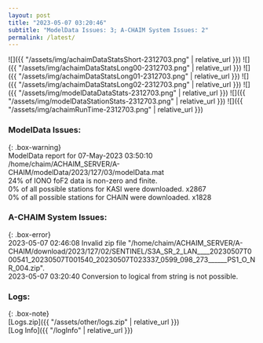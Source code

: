 ```yaml
---
layout: post
title: "2023-05-07 03:20:46"
subtitle: "ModelData Issues: 3; A-CHAIM System Issues: 2"
permalink: /latest/
---
```


![]({{ "/assets/img/achaimDataStatsShort-2312703.png" | relative_url }})
![]({{ "/assets/img/achaimDataStatsLong00-2312703.png" | relative_url }})
![]({{ "/assets/img/achaimDataStatsLong01-2312703.png" | relative_url }})
![]({{ "/assets/img/achaimDataStatsLong02-2312703.png" | relative_url }})
![]({{ "/assets/img/modelDataDataStats-2312703.png" | relative_url }})
![]({{ "/assets/img/modelDataStationStats-2312703.png" | relative_url }})
![]({{ "/assets/img/achaimRunTime-2312703.png" | relative_url }})


### ModelData Issues:  
  
{: .box-warning}  
 ModelData report for 07-May-2023 03:50:10   
 /home/chaim/ACHAIM_SERVER/A-CHAIM/modelData/2023/127/03/modelData.mat   
 24% of IONO foF2 data is non-zero and finite.   
 0% of all possible stations for KASI were downloaded. x2867   
 0% of all possible stations for CHAIN were downloaded. x1828   
  
### A-CHAIM System Issues:  
  
{: .box-error}  
2023-05-07 02:46:08 Invalid zip file "/home/chaim/ACHAIM_SERVER/A-CHAIM/download/2023/127/02/SENTINEL/S3A_SR_2_LAN____20230507T000541_20230507T001540_20230507T023337_0599_098_273______PS1_O_NR_004.zip".  
2023-05-07 03:20:40 Conversion to logical from string is not possible.  

### Logs:  
  
{: .box-note}  
[Logs.zip]({{ "/assets/other/logs.zip" | relative_url }})  
[Log Info]({{ "/logInfo" | relative_url }})  
